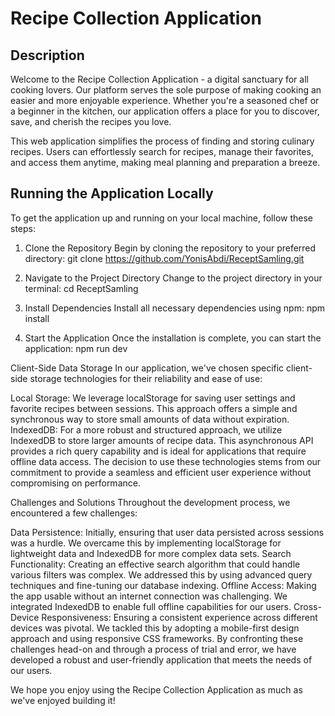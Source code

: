 # Recipe Collection Application

## Description

Welcome to the Recipe Collection Application - a digital sanctuary for all cooking lovers. Our platform serves the sole purpose of making cooking an easier and more enjoyable experience. Whether you're a seasoned chef or a beginner in the kitchen, our application offers a place for you to discover, save, and cherish the recipes you love.

This web application simplifies the process of finding and storing culinary recipes. Users can effortlessly search for recipes, manage their favorites, and access them anytime, making meal planning and preparation a breeze.

## Running the Application Locally

To get the application up and running on your local machine, follow these steps:

1. Clone the Repository
   Begin by cloning the repository to your preferred directory:
   git clone https://github.com/YonisAbdi/ReceptSamling.git

2. Navigate to the Project Directory
Change to the project directory in your terminal:
cd ReceptSamling

3. Install Dependencies
Install all necessary dependencies using npm:
npm install

4. Start the Application
Once the installation is complete, you can start the application:
npm run dev

Client-Side Data Storage
In our application, we've chosen specific client-side storage technologies for their reliability and ease of use:

Local Storage: We leverage localStorage for saving user settings and favorite recipes between sessions. This approach offers a simple and synchronous way to store small amounts of data without expiration.
IndexedDB: For a more robust and structured approach, we utilize IndexedDB to store larger amounts of recipe data. This asynchronous API provides a rich query capability and is ideal for applications that require offline data access.
The decision to use these technologies stems from our commitment to provide a seamless and efficient user experience without compromising on performance.

Challenges and Solutions
Throughout the development process, we encountered a few challenges:

Data Persistence: Initially, ensuring that user data persisted across sessions was a hurdle. We overcame this by implementing localStorage for lightweight data and IndexedDB for more complex data sets.
Search Functionality: Creating an effective search algorithm that could handle various filters was complex. We addressed this by using advanced query techniques and fine-tuning our database indexing.
Offline Access: Making the app usable without an internet connection was challenging. We integrated IndexedDB to enable full offline capabilities for our users.
Cross-Device Responsiveness: Ensuring a consistent experience across different devices was pivotal. We tackled this by adopting a mobile-first design approach and using responsive CSS frameworks.
By confronting these challenges head-on and through a process of trial and error, we have developed a robust and user-friendly application that meets the needs of our users.

We hope you enjoy using the Recipe Collection Application as much as we've enjoyed building it!
